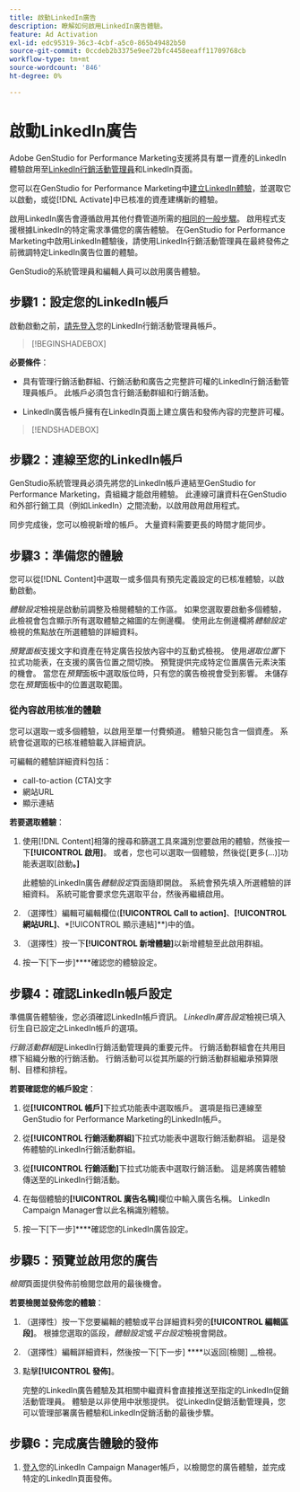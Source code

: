 ```yaml
---
title: 啟動LinkedIn廣告
description: 瞭解如何啟用LinkedIn廣告體驗。
feature: Ad Activation
exl-id: edc95319-36c3-4cbf-a5c0-865b49482b50
source-git-commit: 0ccdeb2b3375e9ee72bfc4458eeaff11709768cb
workflow-type: tm+mt
source-wordcount: '846'
ht-degree: 0%

---
```


# 啟動LinkedIn廣告

Adobe GenStudio for Performance Marketing支援將具有單一資產的LinkedIn體驗啟用至[LinkedIn行銷活動管理員](https://business.linkedin.com/marketing-solutions)和LinkedIn頁面。

您可以在GenStudio for Performance Marketing中[建立LinkedIn體驗](/help/user-guide/create/create-linkedin.md)，並選取它以啟動，或從[!DNL Activate]中已核准的資產建構新的體驗。

啟用LinkedIn廣告會遵循啟用其他付費管道所需的[相同的一般步驟](create-activation.md)。 啟用程式支援根據LinkedIn的特定需求準備您的廣告體驗。 在GenStudio for Performance Marketing中啟用LinkedIn體驗後，請使用LinkedIn行銷活動管理員在最終發佈之前微調特定LinkedIn廣告位置的體驗。

GenStudio的系統管理員和編輯人員可以啟用廣告體驗。

## 步驟1：設定您的LinkedIn帳戶

啟動啟動之前，[請先登入](https://www.linkedin.com/campaignmanager/login)您的LinkedIn行銷活動管理員帳戶。

>[!BEGINSHADEBOX]

**必要條件**：

* 具有管理行銷活動群組、行銷活動和廣告之完整許可權的LinkedIn行銷活動管理員帳戶。 此帳戶必須包含行銷活動群組和行銷活動。

* LinkedIn廣告帳戶擁有在LinkedIn頁面上建立廣告和發佈內容的完整許可權。

>[!ENDSHADEBOX]

## 步驟2：連線至您的LinkedIn帳戶

GenStudio系統管理員必須先將您的LinkedIn帳戶連結至GenStudio for Performance Marketing，貴組織才能啟用體驗。 此連線可讓資料在GenStudio和外部行銷工具（例如LinkedIn）之間流動，以啟用啟用啟用程式。

同步完成後，您可以檢視新增的帳戶。 大量資料需要更長的時間才能同步。

## 步驟3：準備您的體驗

您可以從[!DNL Content]中選取一或多個具有預先定義設定的已核准體驗，以啟動啟動。

_體驗設定_&#x200B;檢視是啟動前調整及檢閱體驗的工作區。 如果您選取要啟動多個體驗，此檢視會包含顯示所有選取體驗之縮圖的左側邊欄。 使用此左側邊欄將&#x200B;_體驗設定_&#x200B;檢視的焦點放在所選體驗的詳細資料。

_預覽面板_&#x200B;支援文字和資產在特定廣告投放內容中的互動式檢視。 使用&#x200B;_選取位置_&#x200B;下拉式功能表，在支援的廣告位置之間切換。 預覽提供完成特定位置廣告元素決策的機會。 當您在&#x200B;_預覽_&#x200B;面板中選取版位時，只有您的廣告檢視會受到影響。 未儲存您在&#x200B;_預覽_&#x200B;面板中的位置選取範圍。

### 從內容啟用核准的體驗

您可以選取一或多個體驗，以啟用至單一付費頻道。 體驗只能包含一個資產。 系統會從選取的已核准體驗載入詳細資訊。

可編輯的體驗詳細資料包括：

* call-to-action (CTA)文字
* 網站URL
* 顯示連結

**若要選取體驗**：

1. 使用[!DNL Content]相簿的搜尋和篩選工具來識別您要啟用的體驗，然後按一下&#x200B;**[!UICONTROL 啟用]**。 或者，您也可以選取一個體驗，然後從[更多(...)]功能表選取[啟動&#x200B;**。]**

   此體驗的LinkedIn廣告&#x200B;_體驗設定_&#x200B;頁面隨即開啟。 系統會預先填入所選體驗的詳細資料。 系統可能會要求您先選取平台，然後再繼續啟用。

1. （選擇性）編輯可編輯欄位(**[!UICONTROL Call to action]**、**[!UICONTROL 網站URL]**、*[!UICONTROL 顯示連結]**)中的值。

1. （選擇性）按一下&#x200B;**[!UICONTROL 新增體驗]**&#x200B;以新增體驗至此啟用群組。

1. 按一下[下一步]****&#x200B;確認您的體驗設定。

## 步驟4：確認LinkedIn帳戶設定

準備廣告體驗後，您必須確認LinkedIn帳戶資訊。 _LinkedIn廣告設定_&#x200B;檢視已填入衍生自已設定之LinkedIn帳戶的選項。

_行銷活動群組_&#x200B;是LinkedIn行銷活動管理員的重要元件。 行銷活動群組會在共用目標下組織分散的行銷活動。 行銷活動可以從其所屬的行銷活動群組繼承預算限制、目標和排程。

**若要確認您的帳戶設定**：

1. 從&#x200B;**[!UICONTROL 帳戶]**&#x200B;下拉式功能表中選取帳戶。 選項是指已連線至GenStudio for Performance Marketing的LinkedIn帳戶。

1. 從&#x200B;**[!UICONTROL 行銷活動群組]**&#x200B;下拉式功能表中選取行銷活動群組。 這是發佈體驗的LinkedIn行銷活動群組。

1. 從&#x200B;**[!UICONTROL 行銷活動]**&#x200B;下拉式功能表中選取行銷活動。 這是將廣告體驗傳送至的LinkedIn行銷活動。

1. 在每個體驗的&#x200B;**[!UICONTROL 廣告名稱]**&#x200B;欄位中輸入廣告名稱。 LinkedIn Campaign Manager會以此名稱識別體驗。

1. 按一下[下一步]****&#x200B;確認您的LinkedIn廣告設定。

## 步驟5：預覽並啟用您的廣告

_檢閱_&#x200B;頁面提供發佈前檢閱您啟用的最後機會。

**若要檢閱並發佈您的體驗**：

1. （選擇性）按一下您要編輯的體驗或平台詳細資料旁的&#x200B;**[!UICONTROL 編輯區段]**。
根據您選取的區段，_體驗設定_&#x200B;或&#x200B;_平台設定_&#x200B;檢視會開啟。

1. （選擇性）編輯詳細資料，然後按一下[下一步] ****&#x200B;以返回[檢閱] __&#x200B;檢視。

1. 點擊&#x200B;**[!UICONTROL 發佈]**。

   完整的LinkedIn廣告體驗及其相關中繼資料會直接推送至指定的LinkedIn促銷活動管理員。 體驗是以非使用中狀態提供。 從LinkedIn促銷活動管理員，您可以管理部署廣告體驗和LinkedIn促銷活動的最後步驟。

## 步驟6：完成廣告體驗的發佈

1. [登入](https://www.linkedin.com/campaignmanager/login)您的LinkedIn Campaign Manager帳戶，以檢閱您的廣告體驗，並完成特定的LinkedIn頁面發佈。
